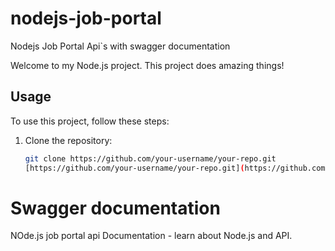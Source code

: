 # nodejs-job-portal

Nodejs Job Portal Api`s with swagger documentation

Welcome to my Node.js project. This project does amazing things!

## Usage

To use this project, follow these steps:

1. Clone the repository:
   ```bash
   git clone https://github.com/your-username/your-repo.git
   [https://github.com/your-username/your-repo.git](https://github.com/Gurdyal006/nodejs-job-portal)
   ```

# Swagger documentation

NOde.js job portal api Documentation - learn about Node.js and API.
